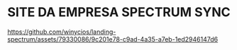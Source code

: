 # SITE DA EMPRESA SPECTRUM SYNC

https://github.com/winycios/landing-spectrum/assets/79330086/9c201e78-c9ad-4a35-a7eb-1ed2946147d6
